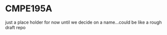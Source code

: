 # CMPE195A
just a place holder for now until we decide on a name...could be like a rough draft repo
